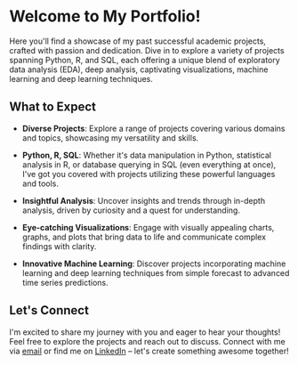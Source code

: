 # Welcome to My Portfolio!

Here you'll find a showcase of my past successful academic projects, crafted with passion and dedication. Dive in to explore a variety of projects spanning Python, R, and SQL, each offering a unique blend of exploratory data analysis (EDA), deep analysis, captivating visualizations, machine learning and deep learning techniques.

## What to Expect

- **Diverse Projects**: Explore a range of projects covering various domains and topics, showcasing my versatility and skills.
  
- **Python, R, SQL**: Whether it's data manipulation in Python, statistical analysis in R, or database querying in SQL (even everything at once), I've got you covered with projects utilizing these powerful languages and tools.

- **Insightful Analysis**: Uncover insights and trends through in-depth analysis, driven by curiosity and a quest for understanding.

- **Eye-catching Visualizations**: Engage with visually appealing charts, graphs, and plots that bring data to life and communicate complex findings with clarity.

- **Innovative Machine Learning**: Discover projects incorporating machine learning and deep learning techniques from simple forecast to advanced time series predictions.

## Let's Connect

I'm excited to share my journey with you and eager to hear your thoughts! Feel free to explore the projects and reach out to discuss. Connect with me via [email](mailto:gabchouraqui@gmail.com) or find me on [LinkedIn](https://www.linkedin.com/in/gabrielchouraqui) – let's create something awesome together!
